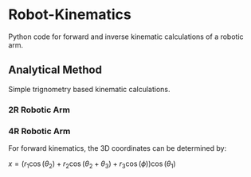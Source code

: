 # Robot-Kinematics
Python code for forward and inverse kinematic calculations of a robotic arm.

## Analytical Method
Simple trignometry based kinematic calculations.

### 2R Robotic Arm


### 4R Robotic Arm
For forward kinematics, the 3D coordinates can be determined by:

$x=(r_1\cos(\theta_2)+r_2\cos(\theta_2+\theta_3)+r_3\cos(\phi))\cos(\theta_1)$
